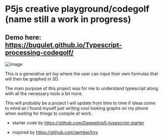 # P5js creative playground/codegolf (name still a work in progress)


## Demo here: https://bugulet.github.io/Typescript-processing-codegolf/



![image](https://user-images.githubusercontent.com/33160432/110991996-9d653500-8375-11eb-9ea0-d073bb669a40.png)

This is a generative art toy where the user can input their own formulas that will then be graphed in 3D.

The main purpose of this project was for me to understand typescript along with all the necessary tools a bit more.

This will probably be a project I will update from time to time if ideas come to mind as I found myself just writing cool looking graphs on my phone when waiting for things to compile at work.

- starter code by https://github.com/Gaweph/p5-typescript-starter

- inspired by https://github.com/aemkei/tixy
